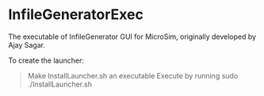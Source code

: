 # InfileGeneratorExec
The executable of InfileGenerator GUI for MicroSim, originally developed by Ajay Sagar.

To create the launcher:
> Make InstallLauncher.sh an executable
> Execute by running sudo ./InstallLauncher.sh
